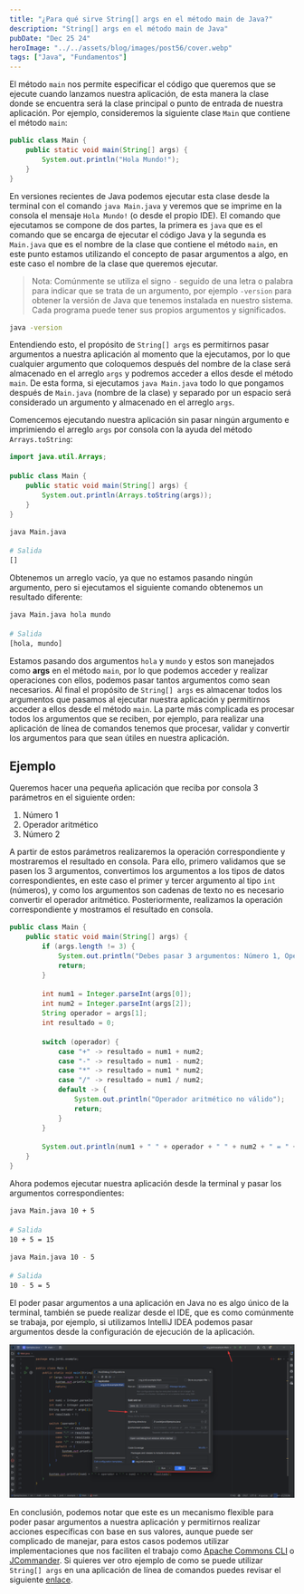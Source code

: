 ```yaml
---
title: "¿Para qué sirve String[] args en el método main de Java?"
description: "String[] args en el método main de Java"
pubDate: "Dec 25 24"
heroImage: "../../assets/blog/images/post56/cover.webp"
tags: ["Java", "Fundamentos"]
---
```


El método `main` nos permite especificar el código que queremos que se ejecute cuando lanzamos nuestra aplicación, de esta manera la clase donde se encuentra será la clase principal o punto de entrada de nuestra aplicación. Por ejemplo, consideremos la siguiente clase `Main` que contiene el método `main`:

```java
public class Main {
    public static void main(String[] args) {
        System.out.println("Hola Mundo!");
    }
}
```

En versiones recientes de Java podemos ejecutar esta clase desde la terminal con el comando `java Main.java` y veremos que se imprime en la consola el mensaje `Hola Mundo!` (o desde el propio IDE). El comando que ejecutamos se compone de dos partes, la primera es `java` que es el comando que se encarga de ejecutar el código Java y la segunda es `Main.java` que es el nombre de la clase que contiene el método `main`, en este punto estamos utilizando el concepto de pasar argumentos a algo, en este caso el nombre de la clase que queremos ejecutar.

> Nota: Comúnmente se utiliza el signo `-` seguido de una letra o palabra para indicar que se trata de un argumento, por ejemplo `-version` para obtener la versión de Java que tenemos instalada en nuestro sistema. Cada programa puede tener sus propios argumentos y significados.

```bash
java -version
```

Entendiendo esto, el propósito de `String[] args` es permitirnos pasar argumentos a nuestra aplicación al momento que la ejecutamos, por lo que cualquier argumento que coloquemos después del nombre de la clase será almacenado en el arreglo `args` y podremos acceder a ellos desde el método `main`. De esta forma, si ejecutamos `java Main.java` todo lo que pongamos después de `Main.java` (nombre de la clase) y separado por un espacio será considerado un argumento y almacenado en el arreglo `args`.

Comencemos ejecutando nuestra aplicación sin pasar ningún argumento e imprimiendo el arreglo `args` por consola con la ayuda del método `Arrays.toString`:

```java
import java.util.Arrays;

public class Main {
    public static void main(String[] args) {
        System.out.println(Arrays.toString(args));
    }
}
```

```bash
java Main.java

# Salida
[]
```

Obtenemos un arreglo vacío, ya que no estamos pasando ningún argumento, pero si ejecutamos el siguiente comando obtenemos un resultado diferente:

```bash
java Main.java hola mundo

# Salida
[hola, mundo]
```

Estamos pasando dos argumentos `hola` y `mundo` y estos son manejados como **args** en el método `main`, por lo que podemos acceder y realizar operaciones con ellos, podemos pasar tantos argumentos como sean necesarios. Al final el propósito de `String[] args` es almacenar todos los argumentos que pasamos al ejecutar nuestra aplicación y permitirnos acceder a ellos desde el método `main`. La parte más complicada es procesar todos los argumentos que se reciben, por ejemplo, para realizar una aplicación de línea de comandos tenemos que procesar, validar y convertir los argumentos para que sean útiles en nuestra aplicación.

## Ejemplo

Queremos hacer una pequeña aplicación que reciba por consola 3 parámetros en el siguiente orden:

1. Número 1
2. Operador aritmético
3. Número 2

A partir de estos parámetros realizaremos la operación correspondiente y mostraremos el resultado en consola. Para ello, primero validamos que se pasen los 3 argumentos, convertimos los argumentos a los tipos de datos correspondientes, en este caso el primer y tercer argumento al tipo `int` (números), y como los argumentos son cadenas de texto no es necesario convertir el operador aritmético. Posteriormente, realizamos la operación correspondiente y mostramos el resultado en consola.

```java
public class Main {
    public static void main(String[] args) {
        if (args.length != 3) {
            System.out.println("Debes pasar 3 argumentos: Número 1, Operador aritmético y Número 2");
            return;
        }

        int num1 = Integer.parseInt(args[0]);
        int num2 = Integer.parseInt(args[2]);
        String operador = args[1];
        int resultado = 0;

        switch (operador) {
            case "+" -> resultado = num1 + num2;
            case "-" -> resultado = num1 - num2;
            case "*" -> resultado = num1 * num2;
            case "/" -> resultado = num1 / num2;
            default -> {
                System.out.println("Operador aritmético no válido");
                return;
            }
        }

        System.out.println(num1 + " " + operador + " " + num2 + " = " + resultado);
    }
}
```

Ahora podemos ejecutar nuestra aplicación desde la terminal y pasar los argumentos correspondientes:

```bash
java Main.java 10 + 5

# Salida
10 + 5 = 15
```

```bash
java Main.java 10 - 5

# Salida
10 - 5 = 5
```

El poder pasar argumentos a una aplicación en Java no es algo único de la terminal, también se puede realizar desde el IDE, que es como comúnmente se trabaja, por ejemplo, si utilizamos IntelliJ IDEA podemos pasar argumentos desde la configuración de ejecución de la aplicación.

![Ejecución de la aplicación con argumentos en IntelliJ IDEA](../../assets/blog/images/post56/1.png)


En conclusión, podemos notar que este es un mecanismo flexible para poder pasar argumentos a nuestra aplicación y permitirnos realizar acciones específicas con base en sus valores, aunque puede ser complicado de manejar, para estos casos podemos utilizar implementaciones que nos faciliten el trabajo como [Apache Commons CLI](https://commons.apache.org/proper/commons-cli/) o [JCommander](https://jcommander.org/). Si quieres ver otro ejemplo de como se puede utilizar `String[] args` en una aplicación de línea de comandos puedes revisar el siguiente [enlace](https://github.com/ASJordi/javawc).